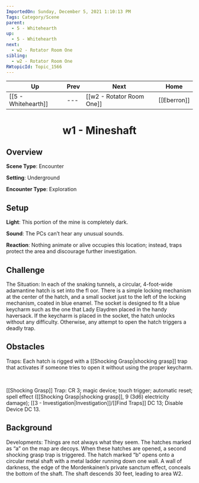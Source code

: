 ```yaml
---
ImportedOn: Sunday, December 5, 2021 1:10:13 PM
Tags: Category/Scene
parent:
  - 5 - Whitehearth
up:
  - 5 - Whitehearth
next:
  - w2 - Rotator Room One
sibling:
  - w2 - Rotator Room One
RWtopicId: Topic_1566
---
```


| Up | Prev | Next | Home |
|----|------|------|------|
| [[5 - Whitehearth]] | --- | [[w2 - Rotator Room One]] | [[Eberron]] |

# <center>w1 - Mineshaft</center>

## Overview

**Scene Type**: Encounter

**Setting**: Underground

**Encounter Type**: Exploration

## Setup

**Light**: This portion of the mine is completely dark.

**Sound**: The PCs can’t hear any unusual sounds.

**Reaction**: Nothing animate or alive occupies this location; instead, traps protect the area and discourage further investigation.

## Challenge

The Situation: In each of the snaking tunnels, a circular, 4-foot-wide adamantine hatch is set into the fl oor. There is a simple locking mechanism at the center of the hatch, and a small socket just to the left of the locking mechanism, coated in blue enamel. The socket is designed to fit a blue keycharm such as the one that Lady Elaydren placed in the handy haversack. If the keycharm is placed in the socket, the hatch unlocks without any difficulty. Otherwise, any attempt to open the hatch triggers a deadly trap.

## Obstacles

Traps: Each hatch is rigged with a [[Shocking Grasp|shocking grasp]] trap that activates if someone tries to open it without using the proper keycharm. 

 

[[Shocking Grasp]] Trap: CR 3; magic device; touch trigger; automatic reset; spell effect ([[Shocking Grasp|shocking grasp]], 9 (3d6) electricity damage); [[3 - Investigation|Investigation]]/[[Find Traps]] DC 13; Disable Device DC 13.

## Background

Developments: Things are not always what they seem. The hatches marked as “a” on the map are decoys. When these hatches are opened, a second shocking grasp trap is triggered. The hatch marked “b” opens onto a circular metal shaft with a metal ladder running down one wall. A wall of darkness, the edge of the Mordenkainen’s private sanctum effect, conceals the bottom of the shaft. The shaft descends 30 feet, leading to area W2.
